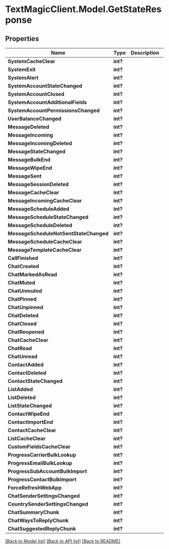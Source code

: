 # TextMagicClient.Model.GetStateResponse
## Properties

Name | Type | Description | Notes
------------ | ------------- | ------------- | -------------
**SystemCacheClear** | **int?** |  | 
**SystemExit** | **int?** |  | 
**SystemAlert** | **int?** |  | 
**SystemAccountStateChanged** | **int?** |  | 
**SystemAccountClosed** | **int?** |  | 
**SystemAccountAdditionalFields** | **int?** |  | 
**SystemAccountPermissionsChanged** | **int?** |  | 
**UserBalanceChanged** | **int?** |  | 
**MessageDeleted** | **int?** |  | 
**MessageIncoming** | **int?** |  | 
**MessageIncomingDeleted** | **int?** |  | 
**MessageStateChanged** | **int?** |  | 
**MessageBulkEnd** | **int?** |  | 
**MessageWipeEnd** | **int?** |  | 
**MessageSent** | **int?** |  | 
**MessageSessionDeleted** | **int?** |  | 
**MessageCacheClear** | **int?** |  | 
**MessageIncomingCacheClear** | **int?** |  | 
**MessageScheduleAdded** | **int?** |  | 
**MessageScheduleStateChanged** | **int?** |  | 
**MessageScheduleDeleted** | **int?** |  | 
**MessageScheduleNotSentStateChanged** | **int?** |  | 
**MessageScheduleCacheClear** | **int?** |  | 
**MessageTemplateCacheClear** | **int?** |  | 
**CallFinished** | **int?** |  | 
**ChatCreated** | **int?** |  | 
**ChatMarkedAsRead** | **int?** |  | 
**ChatMuted** | **int?** |  | 
**ChatUnmuted** | **int?** |  | 
**ChatPinned** | **int?** |  | 
**ChatUnpinned** | **int?** |  | 
**ChatDeleted** | **int?** |  | 
**ChatClosed** | **int?** |  | 
**ChatReopened** | **int?** |  | 
**ChatCacheClear** | **int?** |  | 
**ChatRead** | **int?** |  | 
**ChatUnread** | **int?** |  | 
**ContactAdded** | **int?** |  | 
**ContactDeleted** | **int?** |  | 
**ContactStateChanged** | **int?** |  | 
**ListAdded** | **int?** |  | 
**ListDeleted** | **int?** |  | 
**ListStateChanged** | **int?** |  | 
**ContactWipeEnd** | **int?** |  | 
**ContactImportEnd** | **int?** |  | 
**ContactCacheClear** | **int?** |  | 
**ListCacheClear** | **int?** |  | 
**CustomFieldsCacheClear** | **int?** |  | 
**ProgressCarrierBulkLookup** | **int?** |  | 
**ProgressEmailBulkLookup** | **int?** |  | 
**ProgressSubAccountBulkImport** | **int?** |  | 
**ProgressContactBulkImport** | **int?** |  | 
**ForceRefreshWebApp** | **int?** |  | 
**ChatSenderSettingsChanged** | **int?** |  | 
**CountrySenderSettingsChanged** | **int?** |  | 
**ChatSummaryChunk** | **int?** |  | 
**ChatWaysToReplyChunk** | **int?** |  | 
**ChatSuggestedReplyChunk** | **int?** |  | 

[[Back to Model list]](../README.md#documentation-for-models) [[Back to API list]](../README.md#documentation-for-api-endpoints) [[Back to README]](../README.md)

